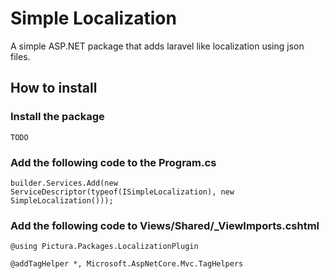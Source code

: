 # Simple Localization

A simple ASP.NET package that adds laravel like localization using json files.

## How to install
### Install the package
```
TODO
```

### Add the following code to the Program.cs
```
builder.Services.Add(new ServiceDescriptor(typeof(ISimpleLocalization), new SimpleLocalization()));
```

### Add the following code to Views/Shared/_ViewImports.cshtml
```
@using Pictura.Packages.LocalizationPlugin

@addTagHelper *, Microsoft.AspNetCore.Mvc.TagHelpers
```
